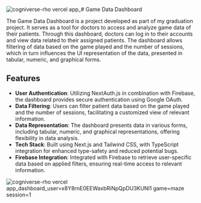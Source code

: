 ![cogniverse-rho vercel app_](https://github.com/moSaeed15/cogniverse/assets/67608414/3d15122f-9c0f-42f5-804d-4155b9fc169e)# Game Data Dashboard

The Game Data Dashboard is a project developed as part of my graduation project. It serves as a tool for doctors to access and analyze game data of their patients. Through this dashboard, doctors can log in to their accounts and view data related to their assigned patients. The dashboard allows filtering of data based on the game played and the number of sessions, which in turn influences the UI representation of the data, presented in tabular, numeric, and graphical forms.

## Features

- **User Authentication**: Utilizing NextAuth.js in combination with Firebase, the dashboard provides secure authentication using Google OAuth.
- **Data Filtering**: Users can filter patient data based on the game played and the number of sessions, facilitating a customized view of relevant information.
- **Data Representation**: The dashboard presents data in various forms, including tabular, numeric, and graphical representations, offering flexibility in data analysis.
- **Tech Stack**: Built using Next.js and Tailwind CSS, with TypeScript integration for enhanced type-safety and reduced potential bugs.
- **Firebase Integration**: Integrated with Firebase to retrieve user-specific data based on applied filters, ensuring real-time access to relevant information.

![cogniverse-rho vercel app_dashboard_user=x8Y8rnE0EEWaxbRiNpQpDU3KUNl1 game=maze session=1](https://github.com/moSaeed15/cogniverse/assets/67608414/46a56672-96fd-4ae3-9de8-71a71c795d9f)
